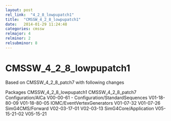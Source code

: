 ```yaml
---
layout: post
rel_link:  "4_2_8_lowpupatch1"
title:  "CMSSW_4_2_8_lowpupatch1"
date:   2014-01-29 11:24:48
categories: cmssw
relmajor: 4
relminor: 2
relsubminor: 8
---
```


# CMSSW_4_2_8_lowpupatch1
Based on CMSSW_4_2_8_patch7 with following changes

Packages           CMSSW_4_2_8_lowpupatch1              CMSSW_4_2_8_patch7
Configuration/AlCa               V00-00-61              -
Configuration/StandardSequences  V01-18-80-09           V01-18-80-05
IOMC/EventVertexGenerators       V01-07-32              V01-07-26
SimG4CMS/Forward                 V02-03-17-01           V02-03-13
SimG4Core/Application            V05-15-21-02           V05-15-21
